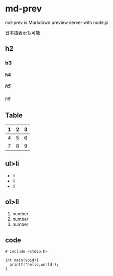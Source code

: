 # md-prev

md-prev is Markdown preview server with node.js

日本語表示も可能

## h2

### h3

#### h4

##### h5

###### h6

## Table 

| 1 | 2 | 3 |
| ---- | ---- | ---- |
| 4 | 5 | 6 |
| 7 | 8 | 9 |

## ul>li

- li
- li
- li

## ol>li

1. number
1. number
1. number

## code


    # include <stdio.h>
    
    int main(void){
      printf("hello,world!);
    }


